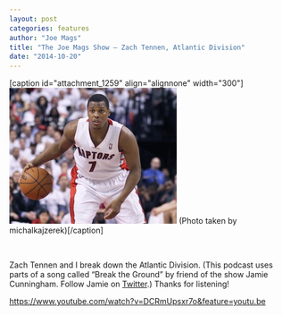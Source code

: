 ```yaml
---
layout: post
categories: features
author: "Joe Mags"
title: "The Joe Mags Show — Zach Tennen, Atlantic Division"
date: "2014-10-20"
---
```


\[caption id="attachment\_1259" align="alignnone" width="300"\][![(Photo taken by michalkajzerek)](/img/Lowry-300x243.jpg)](http://www.thehighscreen.com/wp-content/uploads/2014/10/Lowry.jpg) (Photo taken by michalkajzerek)\[/caption\]

 

Zach Tennen and I break down the Atlantic Division. (This podcast uses parts of a song called “Break the Ground” by friend of the show Jamie Cunningham. Follow Jamie on [Twitter](https://twitter.com/JmeCunningham).) Thanks for listening!

https://www.youtube.com/watch?v=DCRmUpsxr7o&feature=youtu.be

